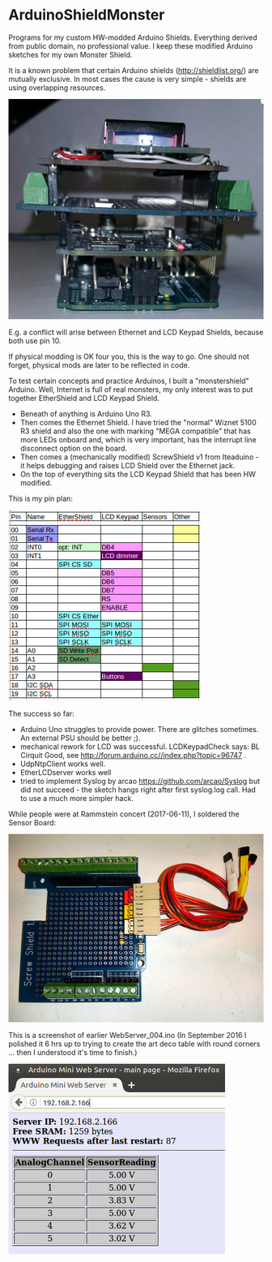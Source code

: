 # ArduinoShieldMonster
Programs for my custom HW-modded Arduino Shields. Everything derived from public domain, no professional value. I keep these modified Arduino sketches for my own Monster Shield.

It is a known problem that certain Arduino shields (http://shieldlist.org/) are mutually exclusive.
In most cases the cause is very simple - shields are using overlapping resources.

![Arduino Shield Monster](Pic/20170610_225047-1c.jpg?raw=true "Arduino Shield Monster")

E.g. a conflict will arise between Ethernet and LCD Keypad Shields, because both use pin 10.

If physical modding is OK four you, this is the way to go. One should not forget, physical mods are later to be reflected in code.

To test certain concepts and practice Arduinos, I built a "monstershield" Arduino. Well, Internet is full of real monsters, my only interest was to put together EtherShield and LCD Keypad Shield.

- Beneath of anything is Arduino Uno R3.
- Then comes the Ethernet Shield. I have tried the "normal" Wiznet 5100 R3 shield and also the one with marking "MEGA compatible" that has more LEDs onboard and, which is very important, has the interrupt line disconnect option on the board.
- Then comes a (mechanically modified) ScrewShield v1 from Iteaduino - it helps debugging and raises LCD Shield over the Ethernet jack.
- On the top of everything sits the LCD Keypad Shield that has been HW modified.

This is my pin plan:

![Pin Plan](Pic/Planning.png?raw=true "Avoiding Pin Conflicts")

The success so far:

- Arduino Uno struggles to provide power. There are glitches sometimes. An external PSU should be better ;). 
- mechanical rework for LCD was successful. LCDKeypadCheck says: BL Cirquit Good, see http://forum.arduino.cc//index.php?topic=96747 .
- UdpNtpClient works well.
- EtherLCDserver works well
- tried to implement Syslog by arcao https://github.com/arcao/Syslog but did not succeed - the sketch hangs right after first syslog.log call. Had to use a much more simpler hack.

While people were at Rammstein concert (2017-06-11), I soldered the Sensor Board:

![Sensor Board](Pic/20170611_232448-a.jpg?raw=true "Screw Shield 1.0 with sensors")

This is a screenshot of earlier WebServer_004.ino (In September 2016 I polished it 6 hrs up to trying to create the art deco table with round corners ... then I understood it's time to finish.)

![WebServer_004](Pic/WebServer_004--2016-06-11.png?raw=true "A refactored version of the chrestomathic Analog Webserver")



